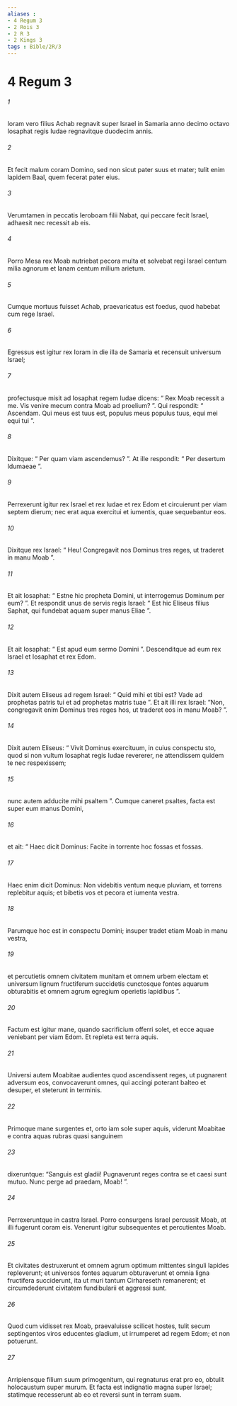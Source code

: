 ```yaml
---
aliases : 
- 4 Regum 3
- 2 Rois 3
- 2 R 3
- 2 Kings 3
tags : Bible/2R/3
---
```


# 4 Regum 3

###### 1
Ioram vero filius Achab regnavit super Israel in Samaria anno decimo octavo Iosaphat regis Iudae regnavitque duodecim annis. 
###### 2
Et fecit malum coram Domino, sed non sicut pater suus et mater; tulit enim lapidem Baal, quem fecerat pater eius. 
###### 3
Verumtamen in peccatis Ieroboam filii Nabat, qui peccare fecit Israel, adhaesit nec recessit ab eis.
###### 4
Porro Mesa rex Moab nutriebat pecora multa et solvebat regi Israel centum milia agnorum et lanam centum milium arietum. 
###### 5
Cumque mortuus fuisset Achab, praevaricatus est foedus, quod habebat cum rege Israel. 
###### 6
Egressus est igitur rex Ioram in die illa de Samaria et recensuit universum Israel; 
###### 7
profectusque misit ad Iosaphat regem Iudae dicens: “ Rex Moab recessit a me. Vis venire mecum contra Moab ad proelium? ”. Qui respondit: “ Ascendam. Qui meus est tuus est, populus meus populus tuus, equi mei equi tui ”. 
###### 8
Dixitque: “ Per quam viam ascendemus? ”. At ille respondit: “ Per desertum Idumaeae ”.
###### 9
Perrexerunt igitur rex Israel et rex Iudae et rex Edom et circuierunt per viam septem dierum; nec erat aqua exercitui et iumentis, quae sequebantur eos. 
###### 10
Dixitque rex Israel: “ Heu! Congregavit nos Dominus tres reges, ut traderet in manu Moab ”. 
###### 11
Et ait Iosaphat: “ Estne hic propheta Domini, ut interrogemus Dominum per eum? ”. Et respondit unus de servis regis Israel: “ Est hic Eliseus filius Saphat, qui fundebat aquam super manus Eliae ”. 
###### 12
Et ait Iosaphat: “ Est apud eum sermo Domini ”. Descenditque ad eum rex Israel et Iosaphat et rex Edom. 
###### 13
Dixit autem Eliseus ad regem Israel: “ Quid mihi et tibi est? Vade ad prophetas patris tui et ad prophetas matris tuae ”. Et ait illi rex Israel: “Non, congregavit enim Dominus tres reges hos, ut traderet eos in manu Moab? ”.
###### 14
Dixit autem Eliseus: “ Vivit Dominus exercituum, in cuius conspectu sto, quod si non vultum Iosaphat regis Iudae revererer, ne attendissem quidem te nec respexissem; 
###### 15
nunc autem adducite mihi psaltem ”. Cumque caneret psaltes, facta est super eum manus Domini, 
###### 16
et ait: “ Haec dicit Dominus: Facite in torrente hoc fossas et fossas. 
###### 17
Haec enim dicit Dominus: Non videbitis ventum neque pluviam, et torrens replebitur aquis; et bibetis vos et pecora et iumenta vestra. 
###### 18
Parumque hoc est in conspectu Domini; insuper tradet etiam Moab in manu vestra, 
###### 19
et percutietis omnem civitatem munitam et omnem urbem electam et universum lignum fructiferum succidetis cunctosque fontes aquarum obturabitis et omnem agrum egregium operietis lapidibus ”. 
###### 20
Factum est igitur mane, quando sacrificium offerri solet, et ecce aquae veniebant per viam Edom. Et repleta est terra aquis.
###### 21
Universi autem Moabitae audientes quod ascendissent reges, ut pugnarent adversum eos, convocaverunt omnes, qui accingi poterant balteo et desuper, et steterunt in terminis. 
###### 22
Primoque mane surgentes et, orto iam sole super aquis, viderunt Moabitae e contra aquas rubras quasi sanguinem 
###### 23
dixeruntque: “Sanguis est gladii! Pugnaverunt reges contra se et caesi sunt mutuo. Nunc perge ad praedam, Moab! ”. 
###### 24
Perrexeruntque in castra Israel. Porro consurgens Israel percussit Moab, at illi fugerunt coram eis. Venerunt igitur subsequentes et percutientes Moab. 
###### 25
Et civitates destruxerunt et omnem agrum optimum mittentes singuli lapides repleverunt; et universos fontes aquarum obturaverunt et omnia ligna fructifera succiderunt, ita ut muri tantum Cirhareseth remanerent; et circumdederunt civitatem fundibularii et aggressi sunt. 
###### 26
Quod cum vidisset rex Moab, praevaluisse scilicet hostes, tulit secum septingentos viros educentes gladium, ut irrumperet ad regem Edom; et non potuerunt. 
###### 27
Arripiensque filium suum primogenitum, qui regnaturus erat pro eo, obtulit holocaustum super murum. Et facta est indignatio magna super Israel; statimque recesserunt ab eo et reversi sunt in terram suam.
